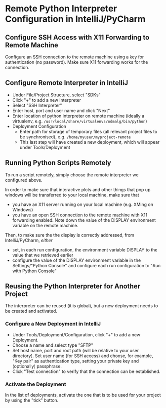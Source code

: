 # Remote Python Interpreter Configuration in IntelliJ/PyCharm

## Configure SSH Access with X11 Forwarding to Remote Machine

Configure an SSH connection to the remote machine using a key for authentication (no password).
Make sure X11 forwarding works for the connection.

## Configure Remote Interpreter in IntelliJ

- Under File/Project Structure, select "SDKs"
- Click "+" to add a new interpreter
- Select "SSH Interpreter"
- Enter host, port and user name and click "Next"
- Enter location of python interpreter on remote machine (ideally a virtualenv, e.g. `/usr/local/share/virtualenvs/odmalg/bin/python`)
- Deployment Configuration
  - Enter path for storage of temporary files (all relevant project files to be synchronised), e.g. `/home/myuser/myproject-remote`
  - This last step will have created a new deployment, which will appear under Tools/Deployment

## Running Python Scripts Remotely 

To run a script remotely, simply choose the remote interpreter we configured above.

In order to make sure that interactive plots and other things that pop up windows will be transferred to your local machine, make sure that 
* you have an X11 server running on your local machine (e.g. XMing on Windows) 
* you have an open SSH connection to the remote machine with X11 forwarding enabled. Note down the value of the DISPLAY environment variable on the remote machine. 

Then, to make sure the the display is correctly addressed, from IntelliJ/PyCharm, *either*
* set, in each run configuration, the environment variable DISPLAY to the value that we retrieved earlier 
* configure the value of the DISPLAY environment variable in the Settings/"Python Console" and configure each run configuration to "Run with Python Console"

## Reusing the Python Interpreter for Another Project

The interpreter can be reused (it is global), but a new deployment needs to be created and activated.

### Configure a New Deployment in IntelliJ

- Under Tools/Deployment/Configuration, click "+" to add a new Deployment.
- Choose a name and select type "SFTP"
- Set host name, port and root path (will be relative to your user directory).
  Set user name (for SSH access) and choose, for example, "Key pair" as authentication type, setting your private key and (optionally) passphrase.
- Click "Test connection" to verify that the connection can be established.

### Activate the Deployment

In the list of deployments, activate the one that is to be used for your project by using the "tick" button.
